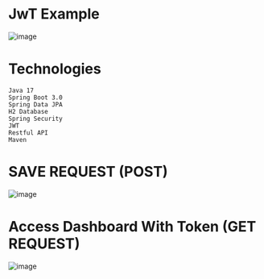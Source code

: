 # JwT Example

  ![image](https://user-images.githubusercontent.com/69572868/233927162-4844d5de-1a52-42fa-bf5e-a0c6ccd33c5f.png)


# Technologies
    Java 17
    Spring Boot 3.0
    Spring Data JPA
    H2 Database
    Spring Security
    JWT
    Restful API
    Maven
   

# SAVE REQUEST (POST)

  ![image](https://user-images.githubusercontent.com/69572868/233928541-1b2671aa-dd2e-4461-85aa-125dccbca28d.png)


# Access Dashboard With Token (GET REQUEST)

  ![image](https://user-images.githubusercontent.com/69572868/233929038-650fbbe9-a223-4019-9054-ff9bf93a3342.png)

